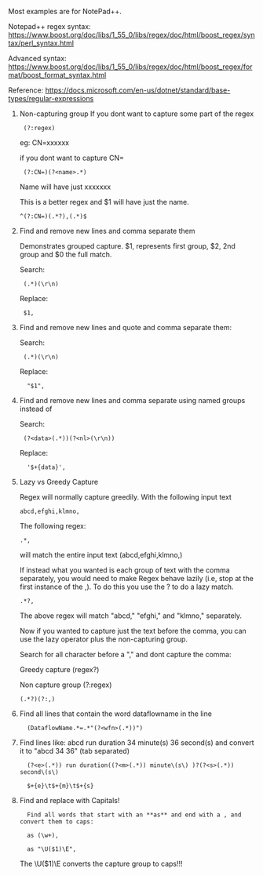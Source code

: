 Most examples are for NotePad++.

Notepad++ regex syntax: https://www.boost.org/doc/libs/1_55_0/libs/regex/doc/html/boost_regex/syntax/perl_syntax.html

Advanced syntax: https://www.boost.org/doc/libs/1_55_0/libs/regex/doc/html/boost_regex/format/boost_format_syntax.html

Reference: https://docs.microsoft.com/en-us/dotnet/standard/base-types/regular-expressions

1. Non-capturing group
   If you dont want to capture some part of the regex
   
        (?:regex)
   
   eg: CN=xxxxxx
   
   if you dont want to capture CN=
   
        (?:CN=)(?<name>.*)
   
   Name will have just xxxxxxx

   This is a better regex and $1 will have just the name.
   
       ^(?:CN=)(.*?),(.*)$

1. Find and remove new lines and comma separate them
   
   Demonstrates grouped capture. $1, represents first group, $2, 2nd group and $0 the full match.
    
    Search:
    
        (.*)(\r\n)
  
    Replace:
    
        $1,
        
1. Find and remove new lines and quote and comma separate them:
     
     Search:
        
        (.*)(\r\n)
      
     Replace:
     
         "$1", 

1. Find and remove new lines and comma separate using named groups instead of 

     Search:
   
        (?<data>(.*))(?<nl>(\r\n))
   
     Replace:
   
         '$+{data}',
        
1.  Lazy vs Greedy Capture

    Regex will normally capture greedily. With the following input text
    
        abcd,efghi,klmno,

    The following regex:

        .*,

    will match the entire input text (abcd,efghi,klmno,)

    If instead what you wanted is each group of text with the comma separately, you would need to make Regex behave lazily (i.e, stop at the first instance of the ,). To do this you use the ? to do a lazy match.

        .*?,

    The above regex will match "abcd," "efghi," and "klmno," separately.

    Now if you wanted to capture just the text before the comma, you can use the lazy operator plus the non-capturing group.

    Search for all character before a "," and dont capture the comma:
  
    Greedy capture (regex?)

    Non capture group (?:regex)
   
        (.*?)(?:,)
         
1. Find all lines that contain the word dataflowname in the line

         (DataflowName.*=.*"(?<wfn>(.*))")

1. Find lines like: abcd run duration 34 minute(s) 36 second(s) and convert it to "abcd 34 36" (tab separated) 

         (?<e>(.*)) run duration((?<m>(.*)) minute\(s\) )?(?<s>(.*)) second\(s\)
         
         $+{e}\t$+{m}\t$+{s}
         
1. Find and replace with Capitals!

         Find all words that start with an **as** and end with a , and convert them to caps:
         
         as (\w+),
         
         as "\U($1)\E",
         
   The \U($1)\E converts the capture group to caps!!!         
         
